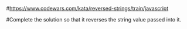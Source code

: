#https://www.codewars.com/kata/reversed-strings/train/javascript

#Complete the solution so that it reverses the string value passed into it.